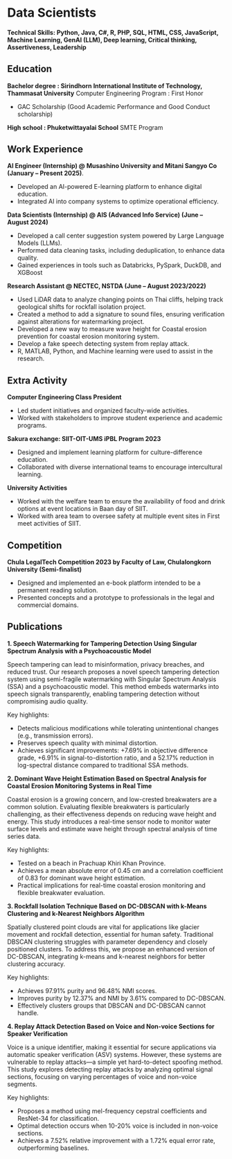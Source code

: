 # Data Scientists

#### Technical Skills: Python, Java, C#, R, PHP, SQL, HTML, CSS, JavaScript, Machine Learning, GenAI (LLM), Deep learning, Critical thinking, Assertiveness, Leadership

## Education
**Bachelor degree : Sirindhorn International Institute of Technology, Thammasat University**
Computer Engineering Program : First Honor
-	GAC Scholarship (Good Academic Performance and Good Conduct scholarship)

**High school : Phuketwittayalai School**
SMTE Program

## Work Experience 
**AI Engineer (Internship) @ Musashino University and Mitani Sangyo Co (January – Present 2025)**.
-	Developed an AI-powered E-learning platform to enhance digital education.
-	Integrated AI into company systems to optimize operational efficiency.
  
**Data Scientists (Internship) @ AIS (Advanced Info Service) (June – August 2024)**
-	Developed a call center suggestion system powered by Large Language Models (LLMs).
-	Performed data cleaning tasks, including deduplication, to enhance data quality.
-	Gained experiences in tools such as Databricks, PySpark, DuckDB, and XGBoost

**Research Assistant @ NECTEC, NSTDA (June – August 2023/2022)**
-	Used LiDAR data to analyze changing points on Thai cliffs, helping track geological shifts for rockfall isolation project.
-	Created a method to add a signature to sound files, ensuring verification against alterations for watermarking project.
-	Developed a new way to measure wave height for Coastal erosion prevention for coastal erosion monitoring system.
-	Develop a fake speech detecting system from replay attack.
- R, MATLAB, Python, and Machine learning were used to assist in the research.

## Extra Activity
**Computer Engineering Class President**
- Led student initiatives and organized faculty-wide activities.
-	Worked with stakeholders to improve student experience and academic programs.

**Sakura exchange: SIIT-OIT-UMS iPBL Program 2023**
-	Designed and implement learning platform for culture-difference education.
-	Collaborated with diverse international teams to encourage intercultural learning.

**University Activities**
- Worked with the welfare team to ensure the availability of food and drink options at event locations in Baan day of SIIT.
- Worked with area team to oversee safety at multiple event sites in First meet activities of SIIT.

## Competition
**Chula LegalTech Competition 2023 by Faculty of Law, Chulalongkorn University (Semi-finalist)**
- Designed and implemented an e-book platform intended to be a permanent reading solution.
- Presented concepts and a prototype to professionals in the legal and commercial domains.


## Publications
**1. Speech Watermarking for Tampering Detection Using Singular Spectrum Analysis with a Psychoacoustic Model**

Speech tampering can lead to misinformation, privacy breaches, and reduced trust. Our research proposes a novel speech tampering detection system using semi-fragile watermarking with Singular Spectrum Analysis (SSA) and a psychoacoustic model. This method embeds watermarks into speech signals transparently, enabling tampering detection without compromising audio quality.

Key highlights:
- Detects malicious modifications while tolerating unintentional changes (e.g., transmission errors).
- Preserves speech quality with minimal distortion.
- Achieves significant improvements: +7.69% in objective difference grade, +6.91% in signal-to-distortion ratio, and a 52.17% reduction in log-spectral distance compared to traditional SSA methods.

**2. Dominant Wave Height Estimation Based on Spectral Analysis for Coastal Erosion Monitoring Systems in Real Time**

Coastal erosion is a growing concern, and low-crested breakwaters are a common solution. Evaluating flexible breakwaters is particularly challenging, as their effectiveness depends on reducing wave height and energy. This study introduces a real-time sensor node to monitor water surface levels and estimate wave height through spectral analysis of time series data.

Key highlights:
- Tested on a beach in Prachuap Khiri Khan Province.
- Achieves a mean absolute error of 0.45 cm and a correlation coefficient of 0.83 for dominant wave height estimation.
- Practical implications for real-time coastal erosion monitoring and flexible breakwater evaluation.

**3. Rockfall Isolation Technique Based on DC-DBSCAN with k-Means Clustering and k-Nearest Neighbors Algorithm**

Spatially clustered point clouds are vital for applications like glacier movement and rockfall detection, essential for human safety. Traditional DBSCAN clustering struggles with parameter dependency and closely positioned clusters. To address this, we propose an enhanced version of DC-DBSCAN, integrating k-means and k-nearest neighbors for better clustering accuracy.

Key highlights:
- Achieves 97.91% purity and 96.48% NMI scores.
- Improves purity by 12.37% and NMI by 3.61% compared to DC-DBSCAN.
- Effectively clusters groups that DBSCAN and DC-DBSCAN cannot handle.

**4. Replay Attack Detection Based on Voice and Non-voice Sections for Speaker Verification**

Voice is a unique identifier, making it essential for secure applications via automatic speaker verification (ASV) systems. However, these systems are vulnerable to replay attacks—a simple yet hard-to-detect spoofing method. This study explores detecting replay attacks by analyzing optimal signal sections, focusing on varying percentages of voice and non-voice segments.

Key highlights:
- Proposes a method using mel-frequency cepstral coefficients and ResNet-34 for classification.
- Optimal detection occurs when 10-20% voice is included in non-voice sections.
- Achieves a 7.52% relative improvement with a 1.72% equal error rate, outperforming baselines.
